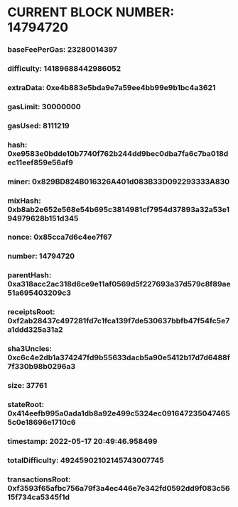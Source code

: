 # CURRENT BLOCK NUMBER: 14794720

### baseFeePerGas: 23280014397
### difficulty: 14189688442986052
### extraData: 0xe4b883e5bda9e7a59ee4bb99e9b1bc4a3621
### gasLimit: 30000000
### gasUsed: 8111219
### hash: 0xe9583e0bdde10b7740f762b244dd9bec0dba7fa6c7ba018dec11eef859e56af9
### miner: 0x829BD824B016326A401d083B33D092293333A830
### mixHash: 0xb8ab2e652e568e54b695c3814981cf7954d37893a32a53e194979628b151d345
### nonce: 0x85cca7d6c4ee7f67
### number: 14794720
### parentHash: 0xa318acc2ac318d6ce9e11af0569d5f227693a37d579c8f89ae51a695403209c3
### receiptsRoot: 0xf2ab28437c497281fd7c1fca139f7de530637bbfb47f54fc5e7a1ddd325a31a2
### sha3Uncles: 0xc6c4e2db1a374247fd9b55633dacb5a90e5412b17d7d6488f7f330b98b0296a3
### size: 37761
### stateRoot: 0x414eefb995a0ada1db8a92e499c5324ec0916472350474655c0e18696e1710c6
### timestamp: 2022-05-17 20:49:46.958499
### totalDifficulty: 49245902102145743007745
### transactionsRoot: 0xf3593f65afbc756a79f3a4ec446e7e342fd0592dd9f083c5615f734ca5345f1d
